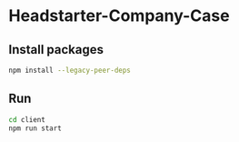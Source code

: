 # Headstarter-Company-Case

## Install packages 

```bash
npm install --legacy-peer-deps
```

## Run

```bash
cd client
npm run start
```
